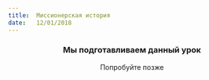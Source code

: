 ```yaml
---
title:  Миссионерская история
date:   12/01/2018
---
```


### <center>Мы подготавливаем данный урок</center>
<center>Попробуйте позже</center>